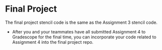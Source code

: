 # Final Project

The final project stencil code is the same as the Assignment 3 stencil code. 
- After you and your teammates have all submitted Assignment 4 to Gradescope for the final time, you can incorporate your code related to Assignment 4 into the final project repo. 

